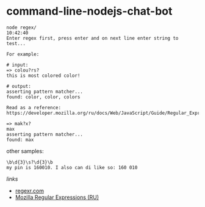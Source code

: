 # command-line-nodejs-chat-bot

```
node regex/                                                                              10:42:40
Enter regex first, press enter and on next line enter string to test...

For example:

# input:
=> colou?rs?
this is most colored color!

# output:
asserting pattern matcher...
found: color, color, colors

Read as a reference: https://developer.mozilla.org/ru/docs/Web/JavaScript/Guide/Regular_Expressions

=> mak?x?
max
asserting pattern matcher...
found: max
```

other samples:

```
\b\d{3}\s?\d{3}\b
my pin is 160010. I also can di like so: 160 010
```

_links_

* [regexr.com](https://regexr.com/)
* [Mozilla Regular Expressions (RU)](https://developer.mozilla.org/ru/docs/Web/JavaScript/Guide/Regular_Expressions)
